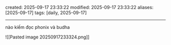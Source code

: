 created: 2025-09-17 23:33:22
modified: 2025-09-17 23:33:22
aliases: [2025-09-17]
tags: [daily, 2025-09-17]

---
nào kiếm đọc phonix và budha

![[Pasted image 20250917233324.png]]




















